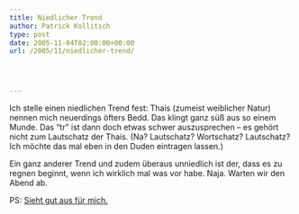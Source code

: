 ```yaml
---
title: Niedlicher Trend
author: Patrick Kollitsch
type: post
date: 2005-11-04T02:00:00+00:00
url: /2005/11/niedlicher-trend/




---
```

Ich stelle einen niedlichen Trend fest: Thais (zumeist weiblicher Natur) nennen mich neuerdings &ouml;fters Bedd. Das klingt ganz s&uuml;&szlig; aus so einem Munde. Das &#8220;tr&#8221; ist dann doch etwas schwer auszusprechen &#8211; es geh&ouml;rt nicht zum Lautschatz der Thais. (Na? Lautschatz? Wortschatz? Lautschatz? Ich m&ouml;chte das mal eben in den Duden eintragen lassen.)

Ein ganz anderer Trend und zudem &uuml;beraus unniedlich ist der, dass es zu regnen beginnt, wenn ich wirklich mal was vor habe. Naja. Warten wir den Abend ab. 

PS: [Sieht gut aus f&uuml;r mich.][1]

 [1]: http://wwwa.accuweather.com/world-forecast-hourly.asp?partner=forecastfox&myadc=0&traveler=0&zipcode=SEA;TH;-;KO%20SAMUI;&metric=1